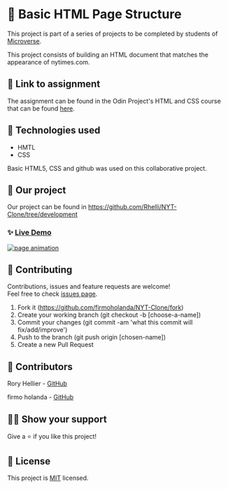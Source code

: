 # 📃 Basic HTML Page Structure
This project is part of a series of projects to be completed by students of [Microverse](https://www.microverse.org/ 'The Global School for Remote Software Developers!').

This project consists of building an HTML document that matches the appearance of nytimes.com.

## 🔗 Link to assignment

The assignment can be found in the Odin Project's HTML and CSS course that can be found [here](hhttps://www.theodinproject.com/courses/html5-and-css3/lessons/positioning-and-floating-elements).

## 📡 Technologies used

- HMTL
- CSS

Basic HTML5, CSS and github was used on this collaborative project.

## 🚀 Our project

Our project can be found in https://github.com/Rhelli/NYT-Clone/tree/development

### ✨ [Live Demo](https://raw.githack.com/Rhelli/NYT-Clone/tree/development)
<a href="/Assets/Img/nytimes.com-clone-animation.gif" target="_blank">
    <img alt="page animation" src="/Assets/Img/nytimes.com-clone-animation.gif" />
</a>

## 🤝 Contributing

Contributions, issues and feature requests are welcome!<br />Feel free to check [issues page](https://github.com/Rhelli/NYT-Clone/issues).

1. Fork it (https://github.com/firmoholanda/NYT-Clone/fork)
2. Create your working branch (git checkout -b [choose-a-name])
3. Commit your changes (git commit -am 'what this commit will fix/add/improve')
4. Push to the branch (git push origin [chosen-name])
5. Create a new Pull Request

## 🤖 Contributors

Rory Hellier - [GitHub](https://github.com/Rhelli)

firmo holanda - [GitHub](https://github.com/firmoholanda)

## 🙋‍♂ Show your support

Give a ⭐️ if you like this project!

## 📝 License

This project is [MIT](https://github.com/Rhelli/NYT-Clone/tree/development/LICENSE.txt) licensed.
